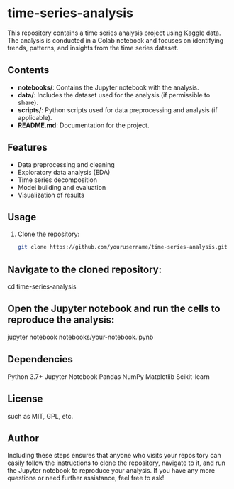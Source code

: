 # time-series-analysis
This repository contains a time series analysis project using Kaggle data. The analysis is conducted in a Colab notebook and focuses on identifying trends, patterns, and insights from the time series dataset.
## Contents
- **notebooks/**: Contains the Jupyter notebook with the analysis.
- **data/**: Includes the dataset used for the analysis (if permissible to share).
- **scripts/**: Python scripts used for data preprocessing and analysis (if applicable).
- **README.md**: Documentation for the project.

## Features
- Data preprocessing and cleaning
- Exploratory data analysis (EDA)
- Time series decomposition
- Model building and evaluation
- Visualization of results

## Usage
1. Clone the repository:
   ```bash
   git clone https://github.com/yourusername/time-series-analysis.git
  ## Navigate to the cloned repository:
  cd time-series-analysis
## Open the Jupyter notebook and run the cells to reproduce the analysis:
jupyter notebook notebooks/your-notebook.ipynb
## Dependencies
Python 3.7+
Jupyter Notebook
Pandas
NumPy
Matplotlib
Scikit-learn
## License
such as MIT, GPL, etc.
## Author
Including these steps ensures that anyone who visits your repository can easily follow the instructions to clone the repository, navigate to it, and run the Jupyter notebook to reproduce your analysis. If you have any more questions or need further assistance, feel free to ask!



